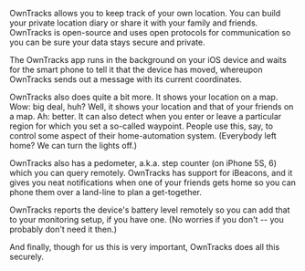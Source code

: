 OwnTracks allows you to keep track of your own location. You can build your private location diary or share it with your family and friends. OwnTracks is open-source and uses open protocols for communication so you can be sure your data stays secure and private.

The OwnTracks app runs in the background on your iOS device and waits for the smart phone to tell it that the device has moved, whereupon OwnTracks sends out a message with its current coordinates.

OwnTracks also does quite a bit more. It shows your location on a map. Wow: big deal, huh? Well, it shows your location and that of your friends on a map. Ah: better. It can also detect when you enter or leave a particular region for which you set a so-called waypoint. People use this, say, to control some aspect of their home-automation system. (Everybody left home? We can turn the lights off.)

OwnTracks also has a pedometer, a.k.a. step counter (on iPhone 5S, 6) which you can query remotely. OwnTracks has support for iBeacons, and it gives you neat notifications when one of your friends gets home so you can phone them over a land-line to plan a get-together.

OwnTracks reports the device's battery level remotely so you can add that to your monitoring setup, if you have one. (No worries if you don't -- you probably don't need it then.)

And finally, though for us this is very important, OwnTracks does all this securely.
